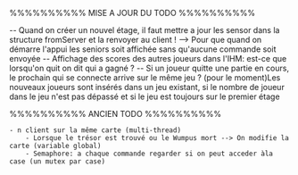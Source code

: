 %%%%%%%%%% MISE A JOUR DU TODO %%%%%%%%%%

-- Quand on créer un nouvel étage, il faut mettre a jour les sensor dans la structure fromServer et la renvoyer au client ! --> Pour que quand on démarre l'appui les seniors soit affichée sans qu'aucune commande soit envoyée
-- Affichage des scores des autres joueurs dans l'IHM: est-ce que lorsqu'on quit on dit qui a gagné ?
-- Si un joueur quitte une partie en cours, le prochain qui se connecte arrive sur le même jeu ?
	(pour le moment)Les nouveaux joueurs sont insérés dans un jeu existant, si le nombre de joueur dans le jeu n'est pas dépassé et si le jeu est toujours sur le premier étage

%%%%%%%%%% ANCIEN TODO %%%%%%%%%%

	- n client sur la même carte (multi-thread)
		- Lorsque le trésor est trouvé ou le Wumpus mort --> On modifie la carte (variable global)
		- Semaphore: a chaque commande regarder si on peut acceder àla case (un mutex par case)
